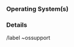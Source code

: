 ### Operating System(s)

<!-- Include a list of operating systems that are missing from the role -->

### Details

<!-- Include details that might be helpful to the developer extending the role -->

/label ~ossupport
